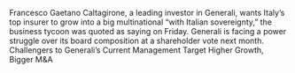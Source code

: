 Francesco Gaetano Caltagirone, a leading investor in Generali, wants Italy’s top insurer to grow into a big multinational “with Italian sovereignty,” the business tycoon was quoted as saying on Friday.
Generali is facing a power struggle over its board composition at a shareholder vote next month.
Challengers to Generali’s Current Management Target Higher Growth, Bigger M&A